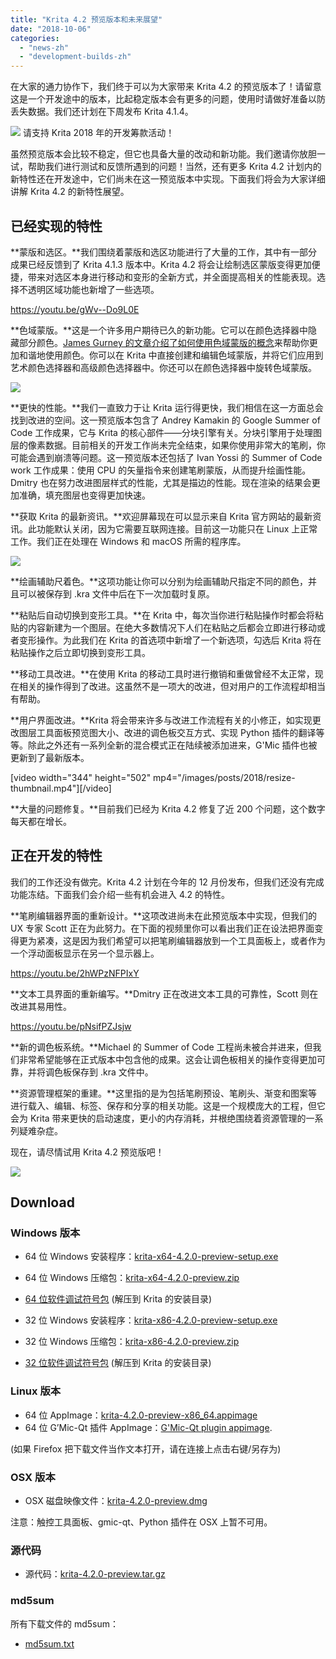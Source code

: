 ```yaml
---
title: "Krita 4.2 预览版本和未来展望"
date: "2018-10-06"
categories: 
  - "news-zh"
  - "development-builds-zh"
---
```


在大家的通力协作下，我们终于可以为大家带来 Krita 4.2 的预览版本了！请留意这是一个开发途中的版本，比起稳定版本会有更多的问题，使用时请做好准备以防丢失数据。我们还计划在下周发布 Krita 4.1.4。

[![](/images/posts/2018/2018-fundraiser-hero2.png)](https://krita.org) 请支持 Krita 2018 年的开发筹款活动！

虽然预览版本会比较不稳定，但它也具备大量的改动和新功能。我们邀请你放胆一试，帮助我们进行测试和反馈所遇到的问题！当然，还有更多 Krita 4.2 计划内的新特性还在开发途中，它们尚未在这一预览版本中实现。下面我们将会为大家详细讲解 Krita 4.2 的新特性展望。

## 已经实现的特性

**蒙版和选区。**我们围绕着蒙版和选区功能进行了大量的工作，其中有一部分成果已经反馈到了 Krita 4.1.3 版本中。Krita 4.2 将会让绘制选区蒙版变得更加便捷，带来对选区本身进行移动和变形的全新方式，并全面提高相关的性能表现。选择不透明区域功能也新增了一些选项。

https://youtu.be/gWv--Do9L0E

**色域蒙版。**这是一个许多用户期待已久的新功能。它可以在颜色选择器中隐藏部分颜色。[James Gurney 的文章介绍了如何使用色域蒙版的概念](http://gurneyjourney.blogspot.com/2011/09/part-1-gamut-masking-method.html)来帮助你更加和谐地使用颜色。你可以在 Krita 中直接创建和编辑色域蒙版，并将它们应用到艺术颜色选择器和高级颜色选择器中。你还可以在颜色选择器中旋转色域蒙版。

![](/images/posts/2018/gamut-masking.png)

**更快的性能。**我们一直致力于让 Krita 运行得更快，我们相信在这一方面总会找到改进的空间。这一预览版本包含了 Andrey Kamakin 的 Google Summer of Code 工作成果，它与 Krita 的核心部件——分块引擎有关。分块引擎用于处理图层的像素数据。目前相关的开发工作尚未完全结束，如果你使用非常大的笔刷，你可能会遇到崩溃等问题。这一预览版本还包括了 Ivan Yossi 的 Summer of Code work 工作成果：使用 CPU 的矢量指令来创建笔刷蒙版，从而提升绘画性能。Dmitry 也在努力改进图层样式的性能，尤其是描边的性能。现在渲染的结果会更加准确，填充图层也变得更加快速。

**获取 Krita 的最新资讯。**欢迎屏幕现在可以显示来自 Krita 官方网站的最新资讯。此功能默认关闭，因为它需要互联网连接。目前这一功能只在 Linux 上正常工作。我们正在处理在 Windows 和 macOS 所需的程序库。

[![](/images/posts/2018/news_widget-1024x566.png)](/images/posts/2018/news_widget.png)

**绘画辅助尺着色。**这项功能让你可以分别为绘画辅助尺指定不同的颜色，并且可以被保存到 .kra 文件中后在下一次加载时复原。

**粘贴后自动切换到变形工具。**在 Krita 中，每次当你进行粘贴操作时都会将粘贴的内容新建为一个图层。在绝大多数情况下人们在粘贴之后都会立即进行移动或者变形操作。为此我们在 Krita 的首选项中新增了一个新选项，勾选后 Krita 将在粘贴操作之后立即切换到变形工具。

**移动工具改进。**在使用 Krita 的移动工具时进行撤销和重做曾经不太正常，现在相关的操作得到了改进。这虽然不是一项大的改进，但对用户的工作流程却相当有帮助。

**用户界面改进。**Krita 将会带来许多与改进工作流程有关的小修正，如实现更改图层工具面板预览图大小、改进的调色板交互方式、实现 Python 插件的翻译等等。除此之外还有一系列全新的混合模式正在陆续被添加进来，G'Mic 插件也被更新到了最新版本。

\[video width="344" height="502" mp4="/images/posts/2018/resize-thumbnail.mp4"\]\[/video\]

**大量的问题修复。**目前我们已经为 Krita 4.2 修复了近 200 个问题，这个数字每天都在增长。

## 正在开发的特性

我们的工作还没有做完。Krita 4.2 计划在今年的 12 月份发布，但我们还没有完成功能冻结。下面我们会介绍一些有机会进入 4.2 的特性。

**笔刷编辑器界面的重新设计。**这项改进尚未在此预览版本中实现，但我们的 UX 专家 Scott 正在为此努力。在下面的视频里你可以看出我们正在设法把界面变得更为紧凑，这是因为我们希望可以把笔刷编辑器放到一个工具面板上，或者作为一个浮动面板显示在另一个显示器上。

https://youtu.be/2hWPzNFPIxY

**文本工具界面的重新编写。**Dmitry 正在改进文本工具的可靠性，Scott 则在改进其易用性。

https://youtu.be/pNsifPZJsjw

**新的调色板系统。**Michael 的 Summer of Code 工程尚未被合并进来，但我们非常希望能够在正式版本中包含他的成果。这会让调色板相关的操作变得更加可靠，并将调色板保存到 .kra 文件中。

**资源管理框架的重建。**这里指的是为包括笔刷预设、笔刷头、渐变和图案等进行载入、编辑、标签、保存和分享的相关功能。这是一个规模庞大的工程，但它会为 Krita 带来更快的启动速度，更小的内存消耗，并根绝围绕着资源管理的一系列疑难杂症。

现在，请尽情试用 Krita 4.2 预览版吧！

[![](/images/posts/2018/4.2-preview-1024x693.png)](https://www.krita.org)

## Download

### Windows 版本

- 64 位 Windows 安装程序：[krita-x64-4.2.0-preview-setup.exe](https://download.kde.org/unstable/krita/4.2.0-preview/krita-x64-4.2.0-preview-setup.exe)
- 64 位 Windows 压缩包：[krita-x64-4.2.0-preview.zip](https://download.kde.org/unstable/krita/4.2.0-preview/krita-x64-4.2.0-preview.zip)
- [64 位软件调试符号包](https://download.kde.org/unstable/krita/4.2.0-preview/krita-x64-4.2.0-preview-dbg.zip) (解压到 Krita 的安装目录)

- 32 位 Windows 安装程序：[krita-x86-4.2.0-preview-setup.exe](https://download.kde.org/unstable/krita/4.2.0-preview/krita-x86-4.2.0-preview-setup.exe)
- 32 位 Windows 压缩包：[krita-x86-4.2.0-preview.zip](https://download.kde.org/unstable/krita/4.2.0-preview/krita-x86-4.2.0-preview.zip)
- [32 位软件调试符号包](https://download.kde.org/unstable/krita/4.2.0-preview/krita-x86-4.2.0-preview-dbg.zip) (解压到 Krita 的安装目录)

### Linux 版本

- 64 位 AppImage：[krita-4.2.0-preview-x86\_64.appimage](https://download.kde.org/unstable/krita/4.2.0-preview/krita-4.2.0-preview-x86_64.appimage)
- 64 位 G’Mic-Qt 插件 AppImage：[G'Mic-Qt plugin appimage](https://download.kde.org/unstable/krita/4.2.0-preview/gmic_krita_qt-x86_64.appimage).

(如果 Firefox 把下载文件当作文本打开，请在连接上点击右键/另存为)

### OSX 版本

- OSX 磁盘映像文件：[krita-4.2.0-preview.dmg](https://download.kde.org/unstable/krita/4.2.0-preview/krita-4.2.0-preview.dmg)

注意：触控工具面板、gmic-qt、Python 插件在 OSX 上暂不可用。

### 源代码

- 源代码：[krita-4.2.0-preview.tar.gz](https://download.kde.org/unstable/krita/4.2.0-preview/krita-4.2.0-preview.tar.gz)

### md5sum

所有下载文件的 md5sum：

- [md5sum.txt](https://download.kde.org/unstable/krita/4.2.0-preview/md5sum.txt)

